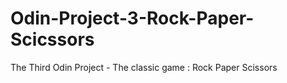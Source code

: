 # Odin-Project-3-Rock-Paper-Scicssors
The Third Odin Project - The classic game : Rock Paper Scissors
